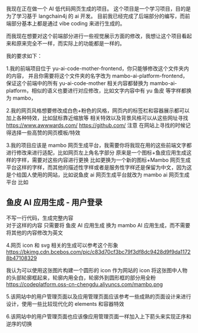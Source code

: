 我现在正在做一个 AI 低代码网页生成的项目。
这个项目是一个学习项目，目的是为了学习基于 langchain4j 的 ai 开发。
目前我已经完成了后端部分的编写，而前端部分基本上都是通过 vibe coding 来进行生成的。

而我现在想要对这个前端部分进行一些视觉展示方面的修改，我想让这个项目看起来和原来完全不一样，而实际上的功能都是一样的。

我的要求如下：

1.我的前端项目位于 yu-ai-code-mother-frontend，你只能够修改这个文件夹内的内容， 并且你需要将这个文件夹的名字改为 mambo-ai-platform-frontend，保证这个前端中的所有 yu-ai-code-mother 相关内容都替换为 mambo-ai-platform，相似的语义也要进行对应修改，比如文字内容中有 yu 鱼皮 等字样都换为 mambo，

2.我的网页风格想要修改成白色+粉色的风格，网页内的标签栏和容器展示都可以加上各种特效，比如鼠标靠近缩放等
相关特效以及背景风格可以从这些网址寻找
https://www.awwwards.com/
https://github.com/ 注意 在网站上寻找的时候记得选择一些高赞的网页模板/特效

3.我的项目应该是 mambo 网页生成平台，我需要你将我现在用的这些前端文字都进行修改来进行适配，比如网页左上角名字部分 原来是一个图标+鱼皮应用生成这样的字样，需要对这些内容进行更换
比如更换为一个新的图标+Mambo 网页生成平台这样的字样，而其他的描述性字样或者是服务性字样还是保留为中文，因为这是个给国人使用的网站，比如说鱼皮 ai 网页生成平台就改为 mambo ai 网页生成平台
比如 <h2 class="title">鱼皮 AI 应用生成 - 用户登录</h2>
<div class="desc">不写一行代码，生成完整内容</div> 对于这样的内容
只需要将 鱼皮 AI 应用生成 换为 mambo AI 应用生成，而不需要将其他的内容修改为英文

4.网页 icon 和 svg 相关的生成可以参考这个形象
https://bkimg.cdn.bcebos.com/pic/c83d70cf3bc79f3df8dc9428d9f9da11728b47108329

我认为可以使用这张图片构建一个圆形的 icon 作为网站的 icon
将这张图中人物的头部轮廓框起来，轮廓内用全白，轮廓外到圆形框的部分用全粉
https://codeplatform.oss-cn-chengdu.aliyuncs.com/mambo.png

5.该网站中的用户管理页面以及应用管理页面应该参考一些成熟的页面设计来进行设计，使用一些比较现代化的 elements 和容器特效

6.该网站中的用户管理页面也应该像应用管理页面一样加入上下箭头来实现正序和逆序的切换
